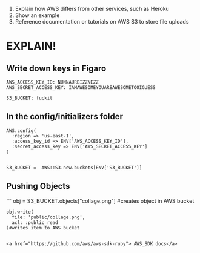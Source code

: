 1. Explain how AWS differs from other services, such as Heroku
2. Show an example
3. Reference documentation or tutorials on AWS S3 to store file uploads

<h1>EXPLAIN!</h1>

<h2>Write down keys in Figaro</h2>

```
AWS_ACCESS_KEY_ID: NUNNAURBIZZNEZZ
AWS_SECRET_ACCESS_KEY: IAMAWESOMEYOUAREAWESOMETOOIGUESS

S3_BUCKET: fuckit
```


<h2>In the config/initializers folder</h2>

```
AWS.config(
  :region => 'us-east-1',
  :access_key_id => ENV['AWS_ACCESS_KEY_ID'],
  :secret_access_key => ENV['AWS_SECRET_ACCESS_KEY']
)


S3_BUCKET =  AWS::S3.new.buckets[ENV['S3_BUCKET']]
```


<h2>Pushing Objects</h2>
```
    obj = S3_BUCKET.objects["collage.png"] #creates object in AWS bucket

    obj.write(
      file: 'public/collage.png',
      acl: :public_read
    )#writes item to AWS bucket
 ```

<a href="https://github.com/aws/aws-sdk-ruby"> AWS_SDK docs</a>